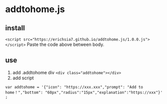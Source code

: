 # addtohome.js
## install
```<script src="https://erichsia7.github.io/addtohome.js/1.0.0.js"></script>```
Paste the code above between body.
## use
1. add .addtohome div
```<div class="addtohome"></div>```
2. add script
```
var addtohome = '{"icon": "https://xxx.xxx","prompt": "Add to home！","bottom": "60px","radius":"15px","explanation":"https://xxx"}' ;
```
